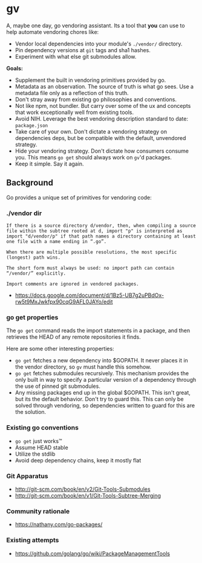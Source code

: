 # gv

A, maybe one day, go vendoring assistant.  Its a tool that **you** can use to help automate vendoring chores like:

- Vendor local dependencies into your module's `./vendor/` directory.
- Pin dependency versions at `git` tags and sha1 hashes.
- Experiment with what else git submodules allow.

**Goals:**

- Supplement the built in vendoring primitives provided by go.
- Metadata as an observation.  The source of truth is what go sees.  Use a metadata file only as a reflection of this truth.
- Don't stray away from existing go philosophies and conventions.
- Not like npm, not bundler.  But carry over some of the ux and concepts that work exceptionally well from existing tools.
- Avoid NIH.  Leverage the best vendoring description standard to date: `package.json`
- Take care of your own.  Don't dictate a vendoring strategy on dependencies deps, but be compatible with the default, unvendored strategy.
- Hide your vendoring strategy.  Don't dictate how consumers consume you.  This means `go get` should always work on `gv`'d packages.
- Keep it simple.  Say it again.

## Background

Go provides a unique set of primitives for vendoring code:

### ./vendor dir

```
If there is a source directory d/vendor, then, when compiling a source file within the subtree rooted at d, import "p" is interpreted as import "d/vendor/p" if that path names a directory containing at least one file with a name ending in “.go”.

When there are multiple possible resolutions, the most specific (longest) path wins.

The short form must always be used: no import path can contain “/vendor/” explicitly.

Import comments are ignored in vendored packages.
```

- https://docs.google.com/document/d/1Bz5-UB7g2uPBdOx-rw5t9MxJwkfpx90cqG9AFL0JAYo/edit

### go get properties

The `go get` command reads the import statements in a package, and then retrieves the HEAD of any remote repositories it finds.

Here are some other interesting properties:

- `go get` fetches a new dependency into $GOPATH.  It never places it in the vendor directory, so `gv` must handle this somehow.
- `go get` fetches submodules recursively.  This mechanism provides the only built in way to specify a particular version of a dependency through the use of pinned git submodules.
- Any missing packages end up in the global $GOPATH.  This isn't great, but its the default behavior.  Don't try to guard this.  This can only be solved through vendoring, so dependencies written to guard for this are the solution.

### Existing go conventions

- `go get` just works™
- Assume HEAD stable
- Utilize the stdlib
- Avoid deep dependency chains, keep it mostly flat

### Git Apparatus

- http://git-scm.com/book/en/v2/Git-Tools-Submodules
- http://git-scm.com/book/en/v1/Git-Tools-Subtree-Merging


### Community rationale

- https://nathany.com/go-packages/


### Existing attempts

- https://github.com/golang/go/wiki/PackageManagementTools
